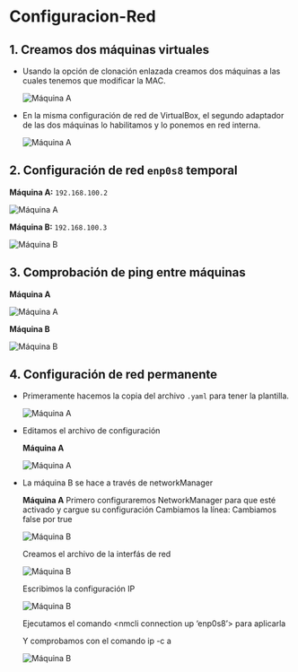 # Configuracion-Red

## 1. Creamos dos máquinas virtuales

  - Usando la opción de clonación enlazada creamos dos máquinas a las cuales tenemos que modificar la MAC.

    ![Máquina A](./Configuracion-Red/1º.png)

  - En la misma configuración de red de VirtualBox, el segundo adaptador de las dos máquinas lo habilitamos y lo ponemos en red interna.

    ![Máquina A](./Configuracion-Red/2º.png)

## 2. Configuración de red `enp0s8` temporal

  **Máquina A:** `192.168.100.2`

  ![Máquina A](./Configuracion-Red/3º.png)

  **Máquina B:** `192.168.100.3`

  ![Máquina B](./Configuracion-Red/4º.png)

## 3. Comprobación de ping entre máquinas

  **Máquina A**

  ![Máquina A](./Configuracion-Red/5º.png)

  **Máquina B**

   ![Máquina B](./Configuracion-Red/6º.png)

## 4. Configuración de red permanente

  - Primeramente hacemos la copia del archivo `.yaml` para tener la plantilla.

    ![Máquina A](./Configuracion-Red/7º.png)

  - Editamos el archivo de configuración

    **Máquina A**

    ![Máquina A](./Configuracion-Red/8º.png)

  - La máquina B se hace a través de networkManager

    **Máquina A**
     Primero configuraremos NetworkManager para que esté activado y cargue su configuración
    Cambiamos la línea:
    Cambiamos false por true

    ![Máquina B](./Configuracion-Red/9º.png)

    Creamos el archivo de la interfás de red
    
    ![Máquina B](./Configuracion-Red/10º.png)

    Escribimos la configuración IP

    ![Máquina B](./Configuracion-Red/11º.png)

    Ejecutamos el comando <nmcli connection up ‘enp0s8’> para aplicarla

    Y comprobamos con el comando ip -c a
    
    ![Máquina B](./Configuracion-Red/12º.png)
